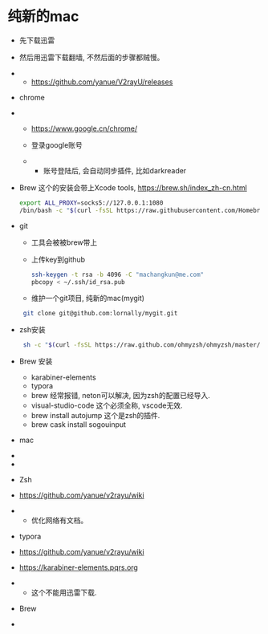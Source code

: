 # 纯新的mac





- 先下载迅雷

- 然后用迅雷下载翻墙, 不然后面的步骤都贼慢。

- - https://github.com/yanue/V2rayU/releases

- chrome

- - https://www.google.cn/chrome/

  - 登录google账号

  - - 账号登陆后, 会自动同步插件, 比如darkreader

- Brew 这个的安装会带上Xcode tools, https://brew.sh/index_zh-cn.html

  ```sh
  export ALL_PROXY=socks5://127.0.0.1:1080
  /bin/bash -c "$(curl -fsSL https://raw.githubusercontent.com/Homebrew/install/master/install.sh)"
  ```

- git

  - 工具会被被brew带上

  - 上传key到github

    ```sh
    ssh-keygen -t rsa -b 4096 -C "machangkun@me.com"
    pbcopy < ~/.ssh/id_rsa.pub
    ```

  - 维护一个git项目, 纯新的mac(mygit) 

  ```sh
   git clone git@github.com:lornally/mygit.git
  ```

- zsh安装

  ```sh
   sh -c "$(curl -fsSL https://raw.github.com/ohmyzsh/ohmyzsh/master/tools/install.sh)"
  ```

  

- Brew 安装

  - karabiner-elements
  - typora
  - brew 经常报错, neton可以解决, 因为zsh的配置已经导入.
  - visual-studio-code 这个必须全称, vscode无效.
  - brew install autojump  这个是zsh的插件.
  - brew cask install sogouinput

- mac

  





- 
- 
- Zsh
- https://github.com/yanue/v2rayu/wiki
- - 优化网络有文档。
- typora
- https://github.com/yanue/v2rayu/wiki
- https://karabiner-elements.pqrs.org
- - 这个不能用迅雷下载.
- Brew
- 